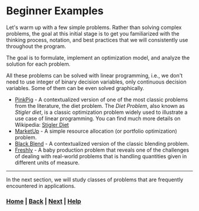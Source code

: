 # Beginner Examples
Let's warm up with a few simple problems. Rather than solving complex 
problems, the goal at this initial stage is to get you familiarized with the 
thinking process, notation, and best practices that we will consistently use 
throughout the program.

The goal is to formulate, implement an optimization model, and analyze the 
solution for each problem.  

All these problems can be solved with linear programming, i.e., we 
don't need to use integer of binary decision variables, only continuous 
decision variables. Some of them can be even solved graphically.

- [PinkPig](https://www.mipwise.com/use-cases/pinkpig) - A contextualized 
  version of one of the most classic problems from the literature, the diet 
  problem. The *Diet Problem*, also known as *Stigler diet*, is a classic 
  optimization problem widely used to illustrate a use case of linear 
  programming. You can find much more details on Wikipedia: 
  [Stigler Diet](https://en.wikipedia.org/wiki/Stigler_diet)
- [MarketUp](https://www.mipwise.com/use-cases/marketup) - A simple resource 
  allocation (or portfolio optimization) problem.
- [Black Blend](https://www.mipwise.com/use-cases/black-blend) - A 
  contextualized version of the classic blending problem.
- [Freshly](https://www.mipwise.com/use-cases/freshly) - A baby production 
  problem that reveals one of the challenges of dealing with real-world 
  problems that is handling quantities given in different units of measure.

------------------------------------------------------------------------------

In the next section, we will study classes of problems that are frequently 
encountered in applications.

### [Home][home] | [Back][back] | [Next][next] | [Help][help]

[home]: ../README.md
[back]: ../1_introduction/next_steps/README.md
[next]: ../3_formulation_techniques/README.md
[help]: ../0_help/README.md